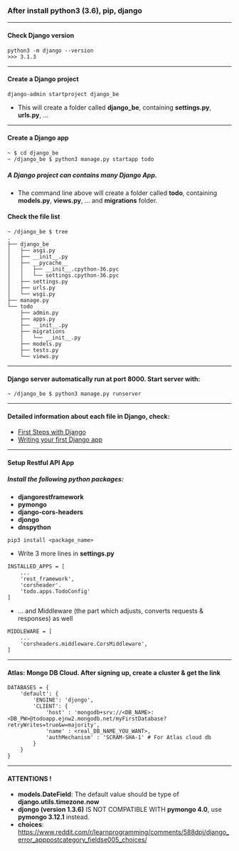 ### After install python3 (3.6), pip, django 

---
#### Check Django version
```
python3 -m django --version
>>> 3.1.3
```

---
#### Create a Django project 
```
django-admin startproject django_be
```
* This will create a folder called **django_be**, containing **settings.py**, **urls.py**, ...

---
#### Create a Django app
```
~ $ cd django_be
~ /django_be $ python3 manage.py startapp todo
```
##### A Django project can contains many Django App. 
* The command line above will create a folder called **todo**, containing **models.py**, **views.py**, ... and **migrations** folder.

#### Check the file list 
```
~ /django_be $ tree
.
├── django_be
│   ├── asgi.py
│   ├── __init__.py
│   ├── __pycache__
│   │   ├── __init__.cpython-36.pyc
│   │   └── settings.cpython-36.pyc
│   ├── settings.py
│   ├── urls.py
│   └── wsgi.py
├── manage.py
└── todo
    ├── admin.py
    ├── apps.py
    ├── __init__.py
    ├── migrations
    │   └── __init__.py
    ├── models.py
    ├── tests.py
    └── views.py
```
---
#### Django server automatically run at port 8000. Start server with: 
```
~ /django_be $ python3 manage.py runserver
```

--- 
#### Detailed information about each file in Django, check: 
* [First Steps with Django](https://realpython.com/django-setup/)
* [Writing your first Django app](https://docs.djangoproject.com/en/4.0/intro/tutorial01/)

---
#### Setup Restful API App
##### Install the following python packages: 
* **djangorestframework**
* **pymongo**
* **django-cors-headers**
* **djongo**
* **dnspython**

```
pip3 install <package_name>
```  
* Write 3 more lines in **settings.py**
```
INSTALLED_APPS = [
    ...
    'rest_framework',
    'corsheader'.
    'todo.apps.TodoConfig'
]
```

* ... and Middleware (the part which adjusts, converts requests & responses) as well
```
MIDDLEWARE = [
    ...
    'corsheaders.middleware.CorsMiddleware',
]
```

---
#### Atlas: Mongo DB Cloud. After signing up, create a cluster & get the link
```
DATABASES = {
    'default': {
        'ENGINE': 'djongo',
        'CLIENT': {
            'host' : 'mongodb+srv://<DB_NAME>:<DB_PW>@todoapp.ejnw2.mongodb.net/myFirstDatabase?retryWrites=true&w=majority',
            'name' : <real_DB_NAME_YOU_WANT>,
            'authMechanism' : 'SCRAM-SHA-1' # For Atlas cloud db
        }
    }
}
```

---
#### ATTENTIONS !
* **models.DateField**: The default value should be type of **django.utils.timezone.now**
* **djongo (version 1.3.6)** IS NOT COMPATIBLE WITH **pymongo 4.0**, use **pymongo 3.12.1** instead. 
* **choices**: https://www.reddit.com/r/learnprogramming/comments/588dpj/django_error_apppostcategory_fieldse005_choices/